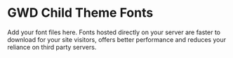 # GWD Child Theme Fonts

Add your font files here. Fonts hosted directly on your server are faster to download for your site visitors, offers better performance and reduces your reliance on third party servers.